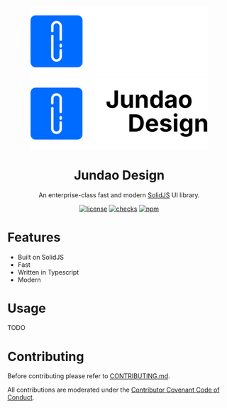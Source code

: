 <div align="center">
  <a href="https://design.jundao.app/" target="_blank"><img width="400" src="https://github.com/jundaoapp/design/blob/main/.storybook/banner-light.svg?raw=true#gh-dark-mode-only" alt="Jundao Design banner"></a>
  <a href="https://design.jundao.app/" target="_blank"><img width="400" src="https://github.com/jundaoapp/design/blob/main/.storybook/banner-dark.svg?raw=true#gh-light-mode-only" alt="Jundao Design banner"></a>
</div>

<h1 align="center">Jundao Design</h1>

<div align="center">

An enterprise-class fast and modern [SolidJS](https://www.solidjs.com) UI library.

[![license](https://img.shields.io/badge/license-MIT-1890ff.svg)](https://github.com/jundaoapp/design/blob/main/LICENSE)
[![checks](https://img.shields.io/github/checks-status/jundaoapp/design/main)](https://github.com/jundaoapp/design/actions)
[![npm](https://img.shields.io/npm/v/@jundao/design)](https://www.npmjs.com/package/@jundao/design)

</div>

# Features
* Built on SolidJS 
* Fast
* Written in Typescript
* Modern

# Usage
TODO

# Contributing
Before contributing please refer to [CONTRIBUTING.md](./CONTRIBUTING.md).

All contributions are moderated under the [Contributor Covenant Code of Conduct](./CODE_OF_CONDUCT.md).